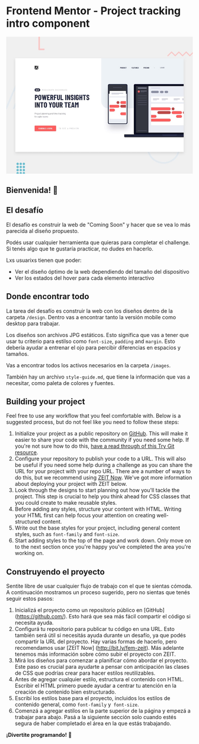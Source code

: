 # Frontend Mentor - Project tracking intro component

![Design preview for the Project tracking intro component coding challenge](./design/desktop-preview.jpg)

## Bienvenida! 👋

## El desafío

El desafío es construir la web de "Coming Soon" y hacer que se vea lo más parecida al diseño propuesto.

Podés usar cualquier herramienta que quieras para completar el challenge. Si tenés algo que te gustaría practicar, no dudes en hacerlo.

Lxs usuarixs tienen que poder:

- Ver el diseño óptimo de la web dependiendo del tamaño del dispositivo
- Ver los estados del hover para cada elemento interactivo

## Donde encontrar todo

La tarea del desafío es construir la web con los diseños dentro de la carpeta `/design`. Dentro vas a encontrar tanto la versión mobile como desktop para trabajar.

Los diseños son archivos JPG estáticos. Esto significa que vas a tener que usar tu criterio para estilso como `font-size`, `padding` and `margin`. Esto debería ayudar a entrenar el ojo para percibir diferencias en espacios y tamaños.

Vas a encontrar todos los activos necesarios en la carpeta `/images`.

También hay un archivo `style-guide.md`, que tiene la información que vas a necesitar, como paleta de colores y fuentes.

## Building your project

Feel free to use any workflow that you feel comfortable with. Below is a suggested process, but do not feel like you need to follow these steps:

1. Initialize your project as a public repository on [GitHub](https://github.com/). This will make it easier to share your code with the community if you need some help. If you're not sure how to do this, [have a read through of this Try Git resource](https://try.github.io/).
2. Configure your repository to publish your code to a URL. This will also be useful if you need some help during a challenge as you can share the URL for your project with your repo URL. There are a number of ways to do this, but we recommend using [ZEIT Now](http://bit.ly/fem-zeit). We've got more information about deploying your project with ZEIT below.
3. Look through the designs to start planning out how you'll tackle the project. This step is crucial to help you think ahead for CSS classes that you could create to make reusable styles.
4. Before adding any styles, structure your content with HTML. Writing your HTML first can help focus your attention on creating well-structured content.
5. Write out the base styles for your project, including general content styles, such as `font-family` and `font-size`.
6. Start adding styles to the top of the page and work down. Only move on to the next section once you're happy you've completed the area you're working on.

## Construyendo el proyecto

Sentite libre de usar cualquier flujo de trabajo con el que te sientas cómoda. A continuación mostramos un proceso sugerido, pero no sientas que tenés seguir estos pasos:

1. Inicializá el proyecto como un repositorio público en [GitHub] (https://github.com/). Esto hará que sea más fácil compartir el código si necesita ayuda.
2. Configurá tu repositorio para publicar tu código en una URL. Esto también será útil si necesitás ayuda durante un desafío, ya que podés compartir la URL del proyecto. Hay varias formas de hacerlo, pero recomendamos usar [ZEIT Now] (http://bit.ly/fem-zeit). Más adelante tenemos más información sobre cómo subir el proyecto con ZEIT.
3. Mirá los diseños para comenzar a planificar cómo abordar el proyecto. Este paso es crucial para ayudarte a pensar con anticipación las clases de CSS que podrías crear para hacer estilos reutilizables.
4. Antes de agregar cualquier estilo, estructura el contenido con HTML. Escribir el HTML primero puede ayudar a centrar tu atención en la creación de contenido bien estructurado.
5. Escribí los estilos base para el proyecto, incluidos los estilos de contenido general, como `font-family` y` font-size`.
6. Comenzá a agregar estilos en la parte superior de la página y empezá a trabajar para abajo. Pasá a la siguiente sección solo cuando estés segura de haber completado el área en la que estás trabajando.

**¡Divertite programando!** 🚀